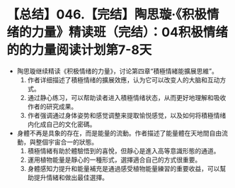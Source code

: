 # 【总结】046.【完结】陶思璇·《积极情绪的力量》精读班（完结）：04积极情绪的的力量阅读计划第7-8天

-   陶思璇继续精读《积极情绪的力量》，讨论第四章“積極情緒能擴展思維”。
    1.  作者详细描述了積極情绪的擴展效應，认为它可以改变人的大脑和互动方式。
    2.  通过静心练习，可以帮助读者进入積極情绪状态，从而更好地理解和吸收作者的研究成果。
    3.  作者强调通过身体姿势和感觉调整来提取愉悦感觉，以及如何将積極情绪内化成自己的文化密碼。
-   身體不再是具象的存在，而是能量的流動。作者描述了能量體在天地間自由流動，與整個宇宙合一的狀態。
    1.  積極情緒有助於體驗悟到的喜悅，但靜心是進入高等意識形態的通道。
    2.  運用植物能量是靜心的一種形式，選擇適合自己的方式很重要。
    3.  身體感知力提升和能量補充是通過感受植物能量練習的重要收益，可以幫助提升情緒和做出最佳選擇。